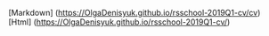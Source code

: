 [Markdown] (https://OlgaDenisyuk.github.io/rsschool-2019Q1-cv/cv)  
[Html] (https://OlgaDenisyuk.github.io/rsschool-2019Q1-cv/)
